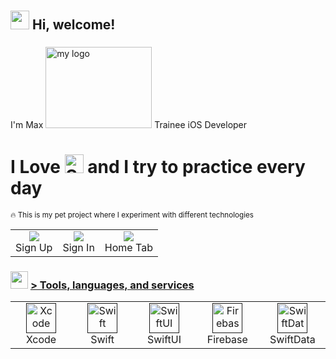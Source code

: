 <h1 align="left" id=""><h2> <img src="https://emojis.slackmojis.com/emojis/images/1588315024/8823/hyperkitty.gif?1588315024" width="30" /> Hi, welcome! </h1>
<h3 align="left"></h2>I'm Max <img src="https://media.giphy.com/media/aXLZvmVw8goBe4cNM6/giphy.gif" alt="my logo" height="130" width="170"> Trainee iOS Developer</h3>


<h1 align="left" >I Love <picture>
  <source media="(prefers-color-scheme: dark)" srcset="https://www.swift.org/assets/images/swift~dark.svg">
  <img src="https://www.swift.org/assets/images/swift.svg" alt="Swift logo" height="30">
</picture> and I try to practice every day </h1>

<sub>🔥 This is my pet project where I experiment with different technologies</sub>

<table>
  <tr>
    <td align="center">
      <a href="#macropower-tech">
        <img src="https://media.giphy.com/media/v1.Y2lkPTc5MGI3NjExYmRqd2pheHM3ejJxb3JwMXhqam1va2Q3YzJvdms2c2V6aGNlMm5lZiZlcD12MV9pbnRlcm5hbF9naWZfYnlfaWQmY3Q9Zw/gOCuFQHrvZCNUilEtf/giphy.gif">
      </a>
      <br>Sign Up
    </td>
        <td align="center"">
      <a href="#macropower-tech">
        <img src="https://media.giphy.com/media/v1.Y2lkPTc5MGI3NjExZzVhYnE3bTNsc3JqdnA5bjMwbzZ3eng2YmNtOWRib2w0enN4aDFhZCZlcD12MV9pbnRlcm5hbF9naWZfYnlfaWQmY3Q9Zw/fuH5wlfMOYPDFwaXcg/giphy.gif">
      </a>
      <br>Sign In
    </td>
    <td align="center">
      <a href="#macropower-tech">
        <img src="https://media.giphy.com/media/v1.Y2lkPTc5MGI3NjExa21hZGc3NWtyY2o3YmNoMHkybDJjc2xxMTJ1bXB1aWc0ZGFueTJ3ZyZlcD12MV9pbnRlcm5hbF9naWZfYnlfaWQmY3Q9Zw/6xdrALtqmZ2GQmBgZg/giphy.gif">
      </a>
      <br>Home Tab
    </td>
  </tr>
</table>



<h3> <img src="https://emojis.slackmojis.com/emojis/images/1621024394/39092/cat-roll.gif?1621024394" width="28" /> <a href=""> > Tools, languages, and services </a></h3>

<table>
  <tr>
    <td align="center" width="96">
      <a href="">
        <img src="https://developer.apple.com/assets/elements/icons/xcode-12/xcode-12-96x96_2x.png" width="48" height="48" alt="Xcode" />
      </a>
      <br>Xcode
    </td>
    <td align="center" width="96">
      <a href="">
        <img src="https://developer.apple.com/assets/elements/icons/swift/swift-96x96.png" width="48" height="48" alt="Swift" />
      </a>
      <br>Swift
    </td>
    <td align="center" width="96">
      <a href="">
        <img src="https://developer.apple.com/assets/elements/icons/swiftui/swiftui-96x96_2x.png" width="48" height="48" alt="SwiftUI" />
      </a>
      <br>SwiftUI
    </td>
    <td align="center" width="96">
      <a href="">
        <img src="https://www.gstatic.com/mobilesdk/240501_mobilesdk/firebase_28dp.png" width="48" height="48" alt="Firebase" />
      </a>
      <br>Firebase
    </td>
    <td align="center" width="96">
      <a href="">
        <img src="https://developer.apple.com/assets/elements/icons/swiftdata/swiftdata-96x96_2x.png" width="48" height="48" alt="SwiftData" />
      </a>
      <br>SwiftData
    </td>
  </tr>
</table>
